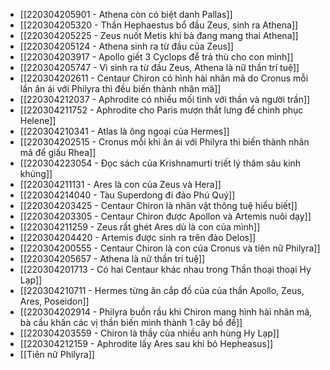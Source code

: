 - [[220304205901 - Athena còn có biệt danh Pallas]]
- [[220304205320 - Thần Hephaestus bổ đầu Zeus, sinh ra Athena]]
- [[220304205225 - Zeus nuốt Metis khi bà đang mang thai Athena]]
- [[220304205124 - Athena sinh ra từ đầu của Zeus]]
- [[220304203917 - Apollo giết 3 Cyclops để trả thù cho con mình]]
- [[220304205747 - Vì sinh ra từ đầu Zeus, Athena là nữ thần trí tuệ]]
- [[220304202611 - Centaur Chiron có hình hài nhân mã do Cronus mỗi lần ân ái với Philyra thì đều biến thành nhân mã]]
- [[220304212037 - Aphrodite có nhiều mối tình với thần và người trần]]
- [[220304211752 - Aphrodite cho Paris mượn thắt lưng để chinh phục Helene]]
- [[220304210341 - Atlas là ông ngoại của Hermes]]
- [[220304202515 - Cronus mỗi khi ân ái với Philyra thì biến thành nhân mã để giấu Rhea]]
- [[220304223054 - Đọc sách của Krishnamurti triết lý thâm sâu kinh khủng]]
- [[220304211131 - Ares là con của Zeus và Hera]]
- [[220304214040 - Tàu Superdong đi đảo Phú Quý]]
- [[220304203425 - Centaur Chiron là nhân vật thông tuệ hiểu biết]]
- [[220304203305 - Centaur Chiron được Apollon và Artemis nuôi dạy]]
- [[220304211259 - Zeus rất ghét Ares dù là con của mình]]
- [[220304204420 - Artemis được sinh ra trên đảo Delos]]
- [[220304200555 - Centaur Chiron là con của Cronus và tiên nữ Philyra]]
- [[220304205657 - Athena là nữ thần trí tuệ]]
- [[220304201713 - Có hai Centaur khác nhau trong Thần thoại thoại Hy Lạp]]
- [[220304210711 - Hermes từng ăn cắp đồ của của thần Apollo, Zeus, Ares, Poseidon]]
- [[220304202914 - Philyra buồn rầu khi Chiron mang hình hài nhân mã, bà cầu khấn các vị thần biến mình thành 1 cây bồ đề]]
- [[220304203559 - Chiron là thầy của nhiều anh hùng Hy Lạp]]
- [[220304212159 - Aphrodite lấy Ares sau khi bỏ Hepheasus]]
- [[Tiên nữ Philyra]]
